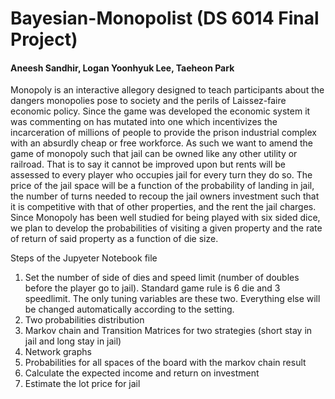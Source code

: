 # Bayesian-Monopolist (DS 6014 Final Project)

#### Aneesh Sandhir, Logan Yoonhyuk Lee, Taeheon Park

Monopoly is an interactive allegory designed to teach participants about the dangers monopolies pose to society and the perils of Laissez-faire economic policy. Since the game was developed the economic system it was commenting on has mutated into one which incentivizes the incarceration of millions of people to provide the prison industrial complex with an absurdly cheap or free workforce. As such we want to amend the game of monopoly such that jail can be owned like any other utility or railroad. That is to say it cannot be improved upon but rents will be assessed to every player who occupies jail for every turn they do so. The price of the jail space will be a function of the probability of landing in jail, the number of turns needed to recoup the jail owners investment such that it is competitive with that of other properties, and the rent the jail charges. Since Monopoly has been well studied for being played with six sided dice, we plan to develop the probabilities of visiting a given property and the rate of return of said property as a function of die size. 

Steps of the Jupyeter Notebook file

1. Set the number of side of dies and speed limit (number of doubles before the player go to jail). Standard game rule is 6 die and 3 speedlimit. The only tuning variables are these two. Everything else will be changed automatically according to the setting.
2. Two probabilities distribution
3. Markov chain and Transition Matrices for two strategies (short stay in jail and long stay in jail)
4. Network graphs 
5. Probabilities for all spaces of the board with the markov chain result
6. Calculate the expected income and return on investment
7. Estimate the lot price for jail
